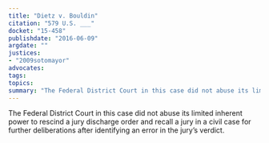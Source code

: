 ```yaml
---
title: "Dietz v. Bouldin"
citation: "579 U.S. ___"
docket: "15-458"
publishdate: "2016-06-09"
argdate: ""
justices:
- "2009sotomayor"
advocates:
tags:
topics:
summary: "The Federal District Court in this case did not abuse its limited inherent power to rescind a jury discharge order and recall a jury in a civil case for further deliberations after identifying an error in the jury’s verdict."
---
```

The Federal District Court in this case did not abuse its limited inherent power to rescind a jury discharge order and recall a jury in a civil case for further deliberations after identifying an error in the jury’s verdict.

